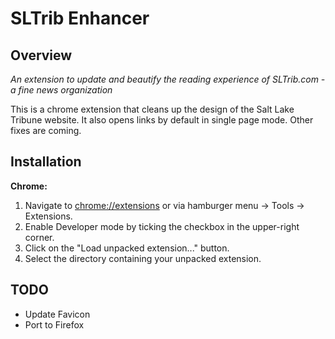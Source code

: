 <h1>SLTrib Enhancer</h1>


<h2>Overview</h2>
<i>An extension to update and beautify the reading experience of SLTrib.com - a fine news organization</i>

<p>This is a chrome extension that cleans up the design of the Salt Lake Tribune website. It also opens links by default in single page mode. Other fixes are coming. 


<h2>Installation</h2>
<b>Chrome:</b>
    <ol>
        <li>Navigate to <a href="chrome://extensions" href="_blank">chrome://extensions</a> or via hamburger menu -> Tools -> Extensions.</li>
        <li>Enable Developer mode by ticking the checkbox in the upper-right corner.</li>
        <li>Click on the "Load unpacked extension..." button.</li>
        <li>Select the directory containing your unpacked extension.</li>
    </ol>
<h2>TODO</h2>
<ul>
    <li>Update Favicon</li>
    <li>Port to Firefox</li>
</ul>